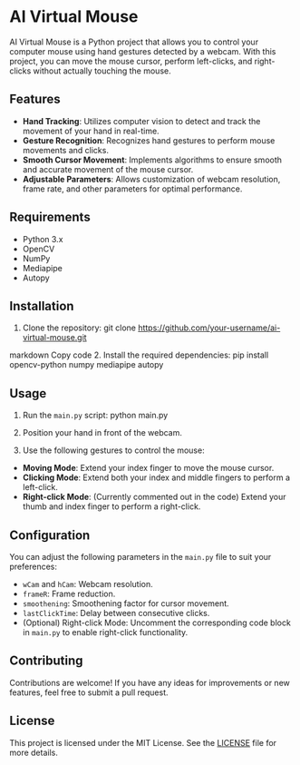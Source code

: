 # AI Virtual Mouse

AI Virtual Mouse is a Python project that allows you to control your computer mouse using hand gestures detected by a webcam. With this project, you can move the mouse cursor, perform left-clicks, and right-clicks without actually touching the mouse.

## Features
- **Hand Tracking**: Utilizes computer vision to detect and track the movement of your hand in real-time.
- **Gesture Recognition**: Recognizes hand gestures to perform mouse movements and clicks.
- **Smooth Cursor Movement**: Implements algorithms to ensure smooth and accurate movement of the mouse cursor.
- **Adjustable Parameters**: Allows customization of webcam resolution, frame rate, and other parameters for optimal performance.

## Requirements
- Python 3.x
- OpenCV
- NumPy
- Mediapipe
- Autopy

## Installation
1. Clone the repository:
git clone https://github.com/your-username/ai-virtual-mouse.git

markdown
Copy code
2. Install the required dependencies:
   pip install opencv-python numpy mediapipe autopy

## Usage
1. Run the `main.py` script:
python main.py

2. Position your hand in front of the webcam.
3. Use the following gestures to control the mouse:
- **Moving Mode**: Extend your index finger to move the mouse cursor.
- **Clicking Mode**: Extend both your index and middle fingers to perform a left-click.
- **Right-click Mode**: (Currently commented out in the code) Extend your thumb and index finger to perform a right-click.

## Configuration
You can adjust the following parameters in the `main.py` file to suit your preferences:
- `wCam` and `hCam`: Webcam resolution.
- `frameR`: Frame reduction.
- `smoothening`: Smoothening factor for cursor movement.
- `lastClickTime`: Delay between consecutive clicks.
- (Optional) Right-click Mode: Uncomment the corresponding code block in `main.py` to enable right-click functionality.

## Contributing
Contributions are welcome! If you have any ideas for improvements or new features, feel free to submit a pull request.

## License
This project is licensed under the MIT License. See the [LICENSE](LICENSE) file for more details.

